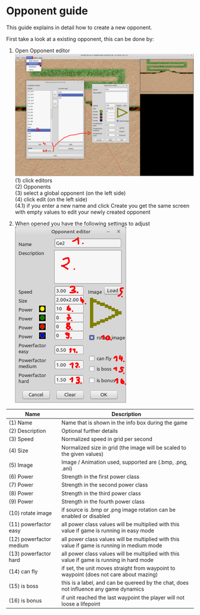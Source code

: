 # Opponent guide

This guide explains in detail how to create a new opponent.

First take a look at a existing opponent, this can be done by:

1. Open Opponent editor ![](images/OpenOpponent.png)  
  (1) click editors  
  (2) Opponents  
  (3) select a global opponent (on the left side)  
  (4) click edit (on the left side)  
  (4.1) if you enter a new name and click Create you get the same screen with empty values to edit your newly created opponent

2. When opened you have the following settings to adjust  
![](images/OpponentSettings.png)

| Name | Description | 
| -- | -- |
| (1) Name | Name that is shown in the info box during the game
| (2) Description | Optional further details 
| (3) Speed | Normalized speed in grid per second
| (4) Size | Normalized size in grid (the image will be scaled to the given values)
| (5) Image |  Image / Animation used, supported are (.bmp, .png, .ani)
| (6) Power | Strength in the first power class
| (7) Power | Strength in the second power class
| (8) Power | Strength in the third power class
| (9) Power | Strength in the fourth power class
| (10) rotate image | if source is .bmp or .png image rotation can be enabled or disabled
| (11) powerfactor easy | all power class values will be multiplied with this value if game is running in easy mode
| (12) powerfactor medium | all power class values will be multiplied with this value if game is running in medium mode
| (13) powerfactor hard | all power class values will be multiplied with this value if game is running in hard mode
| (14) can fly | if set, the unit moves straight from waypoint to waypoint (does not care about mazing)
| (15) is boss | this is a label, and can be quereed by the chat, does not influence any game dynamics
| (16) is bonus | if unit reached the last waypoint the player will not loose a lifepoint
